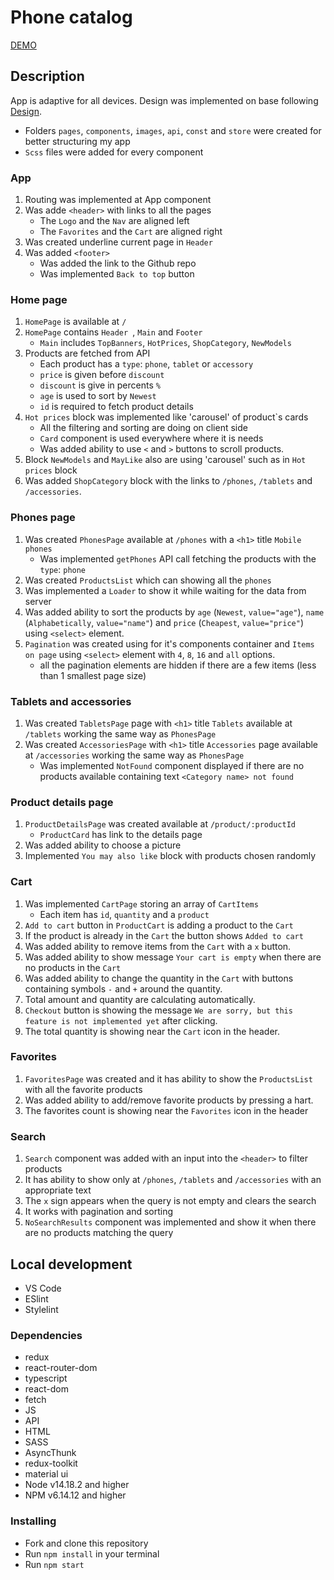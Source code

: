 # Phone catalog
[DEMO](https://vlasiuk-anatolii.github.io/phone-catalog/)

## Description
App is adaptive for all devices.
Design was implemented on base following [Design](https://www.figma.com/file/uEetgWenSRxk9jgiym6Yzp/Phone-catalog-redesign?node-id=1%3A2).

- Folders `pages`, `components`, `images`, `api`, `const` and  `store` were created for better structuring my app
- `Scss` files were added for every component

### App
1. Routing was implemented at App component
1. Was adde `<header>` with links to all the pages
    - The `Logo` and the `Nav` are aligned left
    - The `Favorites` and the `Cart` are aligned right
1. Was created underline current page in `Header`
1. Was added `<footer>`
    - Was added the link to the Github repo
    - Was implemented `Back to top` button

### Home page
1. `HomePage` is available at `/` 
1. `HomePage` contains  `Header `, `Main` and `Footer`
    -  `Main` includes  `TopBanners`, `HotPrices`, `ShopCategory`, `NewModels`
1. Products are fetched from API
    -  Each product has a `type`: `phone`, `tablet` or `accessory`
    - `price` is given before `discount`
    - `discount` is give in percents `%`
    - `age` is used to sort by `Newest`
    - `id` is required to fetch product details
1. `Hot prices` block was implemented like 'carousel' of product`s cards
    -  All the filtering and sorting are doing on client side
    - `Card` component is used everywhere where it is needs
    -  Was added ability to use `<` and `>` buttons to scroll products.
1. Block `NewModels` and `MayLike` also are using 'carousel' such as in `Hot prices` block
1. Was added `ShopCategory` block with the links to `/phones`, `/tablets` and `/accessories`. 

### Phones page
1. Was created `PhonesPage` available at `/phones` with a `<h1>` title `Mobile phones`
    - Was implemented `getPhones` API call fetching the products with the `type`: `phone`
1. Was created `ProductsList` which can showing all the `phones`
1. Was implemented a `Loader` to show it while waiting for the data from server
1. Was added ability to sort the products by `age` (`Newest`, `value="age"`), `name` (`Alphabetically`, `value="name"`) and `price` (`Cheapest`, `value="price"`) using `<select>` element.
1. `Pagination` was created using for it's components container and `Items on page` using `<select>` element with `4`, `8`, `16` and `all` options. 
    - all the pagination elements are hidden if there are a few items (less than 1 smallest page size)

### Tablets and accessories
1. Was created `TabletsPage` page with `<h1>` title `Tablets` available at `/tablets` working the same way as `PhonesPage`
1. Was created `AccessoriesPage` with `<h1>` title `Accessories` page available at `/accessories` working the same way as `PhonesPage`
    - Was implemented `NotFound` component displayed if there are no products available containing text `<Category name> not found`

### Product details page
1. `ProductDetailsPage` was created available at `/product/:productId`
    - `ProductCard` has link to the details page
1. Was added ability to choose a picture
1. Implemented `You may also like` block with products chosen randomly

### Cart
1. Was implemented `CartPage` storing an array of `CartItems`
    - Each item has `id`, `quantity` and a `product`
1. `Add to cart` button in `ProductCart` is adding a product to the `Cart`
1. If the product is already in the `Cart` the button shows `Added to cart`
1. Was added ability to remove items from the `Cart` with a `x` button.
1. Was added ability to show message `Your cart is empty` when there are no products in the `Cart`
1. Was added ability to change the quantity in the `Cart` with buttons containing symbols `-` and `+` around the quantity.
1. Total amount and quantity are calculating automatically. 
1. `Checkout` button is showing the message `We are sorry, but this feature is not implemented yet` after clicking.
1. The total quantity is showing near the `Cart` icon in the header.

### Favorites
1. `FavoritesPage` was created and it has ability to show the `ProductsList` with all the favorite products
1. Was added ability to add/remove favorite products by pressing a hart.
1. The favorites count is showing near the `Favorites` icon in the header

### Search
1. `Search` component was added with an input into the `<header>` to filter products
1. It has ability to show only at `/phones`, `/tablets` and `/accessories` with an appropriate text
1. The `x` sign appears when the query is not empty and clears the search
1. It works with pagination and sorting
1. `NoSearchResults` component was implemented and show it when there are no products matching the query

## Local development
* VS Code
* ESlint
* Stylelint

### Dependencies
- redux
- react-router-dom
- typescript
- react-dom
- fetch
- JS
- API
- HTML
- SASS
- AsyncThunk
- redux-toolkit
- material ui
- Node v14.18.2 and higher
- NPM v6.14.12 and higher

### Installing
* Fork and clone this repository
* Run `npm install` in your terminal
* Run `npm start`
